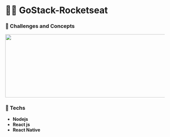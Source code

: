 # 👩‍💻️ GoStack-Rocketseat

### 📘️ Challenges and Concepts

<p align="center">
<img src="https://user-images.githubusercontent.com/48167967/81231831-35fa8e00-8fca-11ea-997e-399c25d43a64.png" width="550" height="200">

### 🚀️ Techs
- <strong>Nodejs</strong>
- <strong>React js</strong>
- <strong>React Native</strong>
